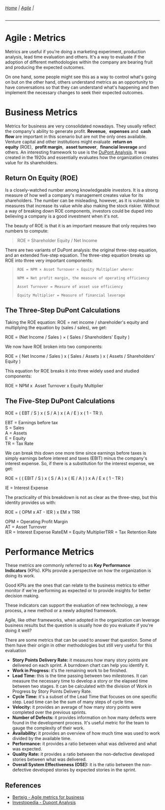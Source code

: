 ###### [Home](https://github.com/RyKaj/Documentation/blob/master/README.md) | [Agile](https://github.com/RyKaj/Documentation/tree/master/Agile/README.md) |
------------


Agile : Metrics 
===============

Metrics are useful if you're doing a marketing experiment, production analysis, lead time evaluation and others. It's a way to evaluate if the adoption of different methodologies within the company are bearing fruit and producing the expected outcomes.

On one hand, some people might see this as a way to control what's going on but on the other hand, others understand metrics as an opportunity to have conversations so that they can understand what's happening and then implement the necessary changes to seek their expected outcomes.



Business Metrics
================

Metrics for business are very consolidated nowadays. They usually reflect the company's ability to generate profit. **Revenue**,  **expenses** and  **cash flow** are important in this scenario but are not the only ones available. Venture capital and other institutions might evaluate  **return on equity** (ROE),  **profit margin**,  **asset turnover**,  **financial leverage** and others. An interesting framework to use is the [DuPont Analysis](https://www.investopedia.com/articles/fundamental-analysis/08/dupont-analysis.asp). It was created in the 1920s and essentially evaluates how the organization creates value for its shareholders.

Return On Equity (ROE)
----------------------

Is a closely-watched number among knowledgeable investors. It is a strong measure of how well a company\'s management creates value for its shareholders. The number can be misleading, however, as it is vulnerable to measures that increase its value while also making the stock riskier. Without a way of breaking down ROE components, investors could be duped into believing a company is a good investment when it\'s not.

The beauty of ROE is that it is an important measure that only requires two numbers to compute:

> ROE = Shareholder Equity / Net Income

There are two variants of DuPont analysis: the original three-step equation, and an extended five-step equation. The three-step equation breaks up ROE into three very important components:

>     ROE = NPM × Asset Turnover × Equity Multiplier where:
>
>     NPM = Net profit margin, the measure of operating efficiency
>                                 
>     Asset Turnover = Measure of asset use efficiency
>                                 
>     Equity Multiplier = Measure of financial leverage
>                                         

The Three-Step DuPont Calculations
----------------------------------

Taking the ROE equation: ROE = net income / shareholder\'s equity and
multiplying the equation by (sales / sales), we get:

ROE = (Net Income / Sales ) ​× ( Sales / Shareholders' Equity )

We now have ROE broken into two components:

ROE = ( Net Income / Sales ) x ( Sales / Assets ) x ( Assets /
Shareholders\' Equity )

This equation for ROE breaks it into three widely used and studied components:

ROE = NPM x  Asset Turnover x Equity Multiplier

The Five-Step DuPont Calculations
---------------------------------

​ROE = ( EBT / S ) x ( S / A ) x ( A / E ) x ( 1 - TR )\

EBT = Earnings before tax\
S = Sales\
A = Assets\
E = Equity\
TR = Tax Rate

​We can break this down one more time since earnings before taxes is simply earnings before interest and taxes (EBIT) minus the company\'s interest expense. So, if there is a substitution for the interest expense, we get:

ROE = ( ( EBIT / S ) x ( S / A ) x ( IE / A ) ) x A / E x ( 1 - TR )

IE = Interest Expense

The practicality of this breakdown is not as clear as the three-step,
but this identity provides us with:

ROE = ( OPM x AT - IER ) x EM x TRR

OPM = Operating Profit Margin\
AT = Asset Turnover\
IER = Interest Expense RateEM = Equity MultiplierTRR = Tax Retention
Rate





Performance Metrics
===================

These metrics are commonly referred to as **Key Performance Indicators** (KPIs). KPIs provide a perspective on how the organization is doing its work.

Good KPIs are the ones that can relate to the business metrics to either monitor if we're performing as expected or to provide insights for better decision making.

These indicators can support the evaluation of new technology, a new process, a new method or a newly adopted framework.

Agile, like other frameworks, when adopted in the organization can leverage business results but the question is usually how do you evaluate if you're doing it well?

There are some metrics that can be used to answer that question. Some of them have their origin in other methodologies but still very useful for this evaluation

-   **Story Points Delivery Rate:** it measures how many story points are delivered on each sprint. A burndown chart can help you identify it.
-   **Work in Progress:** it's the remaining work to be finished.
-   **Lead Time:** this is the time passing between two milestones. It can measure the necessary time to develop a story or the elapsed time between two stages. It can be calculated with the division of Work in Progress by Story Points Delivery Rate.
-   **Cycle Time:** it's a subset of the Lead Time that focuses on one specific step. Lead time can be the sum of many steps of cycle time.
-   **Velocity:** it provides an average of how many story points were completed over the previous sprints.
-   **Number of Defects:** it provides information on how many defects were found in the development process. It's useful metric for the team to gauge the complexity of their work.
-   **Availability:** it provides an overview of how much time was used to work divided by the available time.
-   **Performance:** it provides a ratio between what was delivered and what was expected.
-   **Quality Rate:** it provides a ratio between the non-defective developed stories between what was delivered.
-   **Overall System Effectiveness (OSE):** it is the ratio between the non-defective developed stories by expected stories in the sprint.

References
----------

-   [Berteig - Agile metrics for business](https://berteig.com/how-to-apply-agile/agile-metrics-for-business/)
-   [Investopedia - Dupont Analysis](https://www.investopedia.com/articles/fundamental-analysis/08/dupont-analysis.asp)

